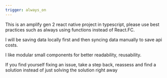```yaml
---
trigger: always_on
---
```


This is an amplify gen 2 react native project in typescript, please use best practices such as always using functions instead of React.FC.

I will be saving data locally first and then syncing data manually to save api costs.

I like modular small components for better readability, reusability.

If you find yourself fixing an issue, take a step back, reassess and find a solution instead of just solving the solution right away